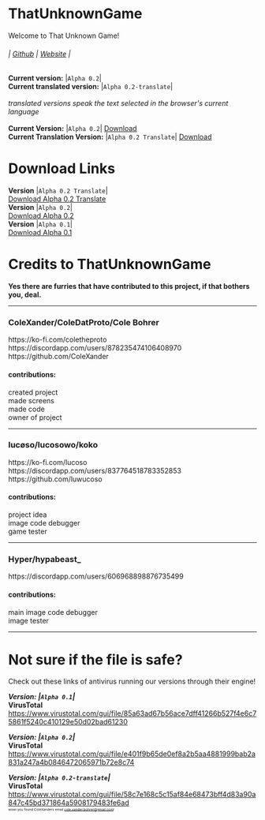 # ThatUnknownGame
Welcome to That Unknown Game!
<h6>
  
  | [Github](https://github.com/ColeXander/ThatUnknownGame/) | [Website](https://colexander.github.io/ThatUnknownGame/) |
</h6>

**Current version:** |`Alpha 0.2`|<br>
**Current translated version:** |`Alpha 0.2-translate`|<br><br>
*translated versions speak the text selected in the browser's current language*<br><br>
**Current Version:** |`Alpha 0.2`| [Download](https://www.mediafire.com/file/bfvmqibkvso4vw5/That_Unknown_Game_%255BAlpha_0.2%255D.html/file)
<br>
**Current Translation Version:** |`Alpha 0.2 Translate`| [Download](https://www.mediafire.com/file/gdk9cx175jiiqpc/That_Unknown_Game_%255BAlpha_0.2-translate%255D.html/file)<br>
# Download Links
**Version** |`Alpha 0.2 Translate`|<br>
[Download Alpha 0.2 Translate](https://www.mediafire.com/file/gdk9cx175jiiqpc/That_Unknown_Game_%255BAlpha_0.2-translate%255D.html/file)
<br>
**Version** |`Alpha 0.2`|<br>
[Download Alpha 0.2](https://www.mediafire.com/file/bfvmqibkvso4vw5/That_Unknown_Game_%255BAlpha_0.2%255D.html/file)
<br>
**Version** |`Alpha 0.1`|<br>
[Download Alpha 0.1](https://www.mediafire.com/file/b9rj3w8ymic8fec/That_Unknown_Game_%255BAlpha_0.1%255D.html/file)
# Credits to ThatUnknownGame
**Yes there are furries that have contributed to this project, if that bothers you, deal.**
<br>
<hr>
<h3>ColeXander/ColeDatProto/Cole Bohrer</h3>
https://ko-fi.com/coletheproto
<br>
https://discordapp.com/users/878235474106408970
<br>
https://github.com/ColeXander
<br>
<h4>contributions:</h4>
created project<br>
made screens<br>
made code<br>
owner of project<br>
<hr>
<h3>lucøso/lucosowo/koko</h3>
https://ko-fi.com/lucoso
<br>
https://discordapp.com/users/837764518783352853
<br>
https://github.com/luwucoso
<br>
<h4>contributions:</h4>
project idea<br>
image code debugger<br>
game tester<br>
<hr>
<h3>Hyper/hypabeast_</h3>
https://discordapp.com/users/606968898876735499
<br>
<h4>contributions:</h4>
main image code debugger<br>
image tester<br>
<hr>

# Not sure if the file is safe?
Check out these links of antivirus running our versions through their engine!<br>

***Version: |`Alpha 0.1`|***<br>
**VirusTotal** https://www.virustotal.com/gui/file/85a63ad67b56ace7dff41266b527f4e6c75861f5240c410129e50d02bad61230<br>

***Version: |`Alpha 0.2`|***<br>
**VirusTotal** https://www.virustotal.com/gui/file/e401f9b65de0ef8a2b5aa4881999bab2a831a247a4b0846472065971b72e8c74<br>

***Version: |`Alpha 0.2-translate`|***<br>
**VirusTotal** https://www.virustotal.com/gui/file/58c7e168c5c15af84e68473bff4d83a90a847c45bd371864a5908179483fe6ad<br>
 <sub><sup><sup><sub>wowi you found ColeXanders email cole.xander.bohrer@gmail.com!</sup></sub></sup></sub>
